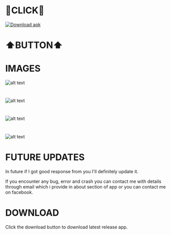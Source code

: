 # 🔰CLICK🔰
<!-- BEGIN LATEST DOWNLOAD BUTTON -->

[![Download apk](https://custom-icon-badges.herokuapp.com/badge/-Download-blue?style=for-the-badge&logo=download&logoColor=white "Download apk")](https://github.com/zaidrao/Facebook-Lite-Plus/releases/download/019/Facebook.Lite+.19.apk)

<!-- END LATEST DOWNLOAD BUTTON -->
# ⬆️BUTTON⬆️


# IMAGES

![alt text](https://github.com/zaidrao/Facebook-Lite-Plus/blob/main/Images/IMG_20221018_015559.jpg)

#

![alt text](https://github.com/zaidrao/Facebook-Lite-Plus/blob/main/Images/IMG_20221018_015942.jpg)

#

![alt text](https://github.com/zaidrao/Facebook-Lite-Plus/blob/main/Images/IMG_20221018_020138.jpg)

#

![alt text](https://github.com/zaidrao/Facebook-Lite-Plus/blob/main/Images/IMG_20221018_020335.jpg)

#

# FUTURE UPDATES

In future if I got good response from you I'll definitely update it.

If you encounter any bug, error and crash you can contact me with details through email which i provide in about section of app or you can contact me on facebook.

#

# DOWNLOAD

Click the download button to download latest release app.
